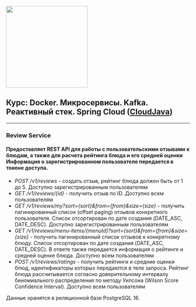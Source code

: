 <img src="http://javaops.ru/static/img/logo/javaops_30.png" width="223"/>

<h2>Курс: Docker. Микросервисы. Kafka.<br>
Реактивный стек. Spring Cloud (<a href="https://javaops.ru/view/cloudjava">CloudJava</a>)</h2>

-----------------------------------------------------------------
<h3>Review Service</h3>
<h4>Предоставляет REST API для работы с пользовательскими отзывами к блюдам, а также для расчета рейтинга блюда и его средней оценки<br>
Информация о зарегистрированном пользователе передается в токене доступа.</h4>
<ul class="mt-2">
    <li class="mt-2"><i>POST /v1/reviews</i> - создать отзыв, рейтинг блюда должен быть от 1 до 5. Доступно зарегистрированным пользователям</li>
    <li class="mt-2"><i>GET /v1/reviews/{id}</i> - получить отзыв по ID. Доступно всем пользователям</li>
    <li class="mt-2"><i>GET /v1/reviews/my?sort={sort}&from={from}&size={size}</i> - получить пагинированный список (offset paging) отзывов конкретного пользователя. 
    Список отсортирован по дате создания (DATE_ASC, DATE_DESC).  Доступно зарегистрированным пользователям</li>
    <li class="mt-2"><i>GET /v1/reviews/menu-items/{menuId}?sort={sort}&from={from}&size={size}</i> - получить пагинированный список отзывов к конкретному блюду. 
    Список отсортирован по дате создания (DATE_ASC, DATE_DESC). В ответе также передается информация о рейтинге и средней оценке блюда. Доступно всем пользователям</li>
    <li class="mt-2"><i>POST /v1/reviews/ratings</i> - получить рейтинги и средние оценки блюд, идентификаторы которых передаются в теле запроса. Рейтинг блюда рассчитывается согласно доверительному интервалу биномиального распределения по методу Уилсона (Wilson Score Confidence Interval).
     Доступно всем пользователям</li>
</ul>   
Данные хранятся в реляционной базе PostgreSQL 16.
